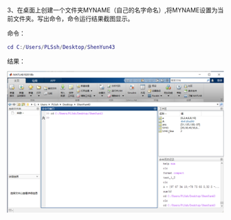 3、在桌面上创建一个文件夹MYNAME（自己的名字命名）,将MYNAME设置为当前文件夹。写出命令，命令运行结果截图显示。

命令：

```matlab
cd C:/Users/PLSsh/Desktop/ShenYun43
```

结果：

![](./result.png)